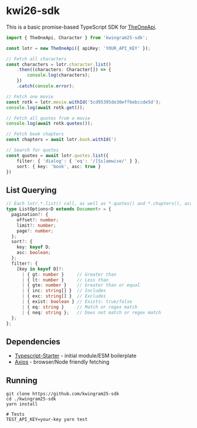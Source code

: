 # kwi26-sdk

This is a basic promise-based TypeScript SDK for [TheOneApi](https://the-one-api.dev).

```ts
import { TheOneApi, Character } from 'kwingram25-sdk';

const lotr = new TheOneApi({ apiKey: 'YOUR_API_KEY' });

// Fetch all characters
const characters = lotr.character.list()
    .then((characters: Character[]) => {
        console.log(characters);
    })
    .catch(console.error);

// Fetch one movie
const rotk = lotr.movie.withId('5cd95395de30eff6ebccde5d');
console.log(await rotk.get());

// Fetch all quotes from a movie
console.log(await rotk.quotes());

// Fetch book chapters
const chapters = await lotr.book.withId(')

// Search for quotes
const quotes = await lotr.quotes.list({
    filter: { 'dialog': { 'eq': '/[Ss]amwise/' } },
    sort: { key: 'book', asc: true }
})
```

## List Querying
```ts
// Each lotr.*.list() call, as well as *.quotes() and *.chapters(), accepts the following options:
type ListOptions<D extends Document> = {
  pagination?: {
    offset?: number;
    limit?: number;
    page?: number;
  };
  sort?: {
    key: keyof D;
    asc: boolean;
  };
  filter?: {
    [key in keyof D]?:
      | { gt: number }     // Greater than
      | { lt: number }     // Less than
      | { gte: number }    // Greater than or equal
      | { inc: string[] }  // Includes
      | { exc: string[] }  // Excludes
      | { exist: boolean } // Exists: true/false
      | { eq: string }     // Match or regex match
      | { neq: string };   // Does not match or regex match
  };
};
```

## Dependencies
* [Typescript-Starter](https://github.com/bitjson/typescript-starter) - initial module/ESM boilerplate
* [Axios](https://axios.io) - browser/Node friendly fetching

## Running
```
git clone https://github.com/kwingram25-sdk
cd ./kwingram25-sdk
yarn install

# Tests
TEST_API_KEY=your-key yarn test
```
